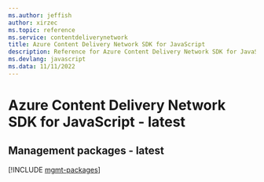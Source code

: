 ```yaml
---
ms.author: jeffish
author: xirzec
ms.topic: reference
ms.service: contentdeliverynetwork
title: Azure Content Delivery Network SDK for JavaScript
description: Reference for Azure Content Delivery Network SDK for JavaScript
ms.devlang: javascript
ms.data: 11/11/2022
---
```

# Azure Content Delivery Network SDK for JavaScript - latest

## Management packages - latest
[!INCLUDE [mgmt-packages](content-delivery-network-mgmt-index.md)]